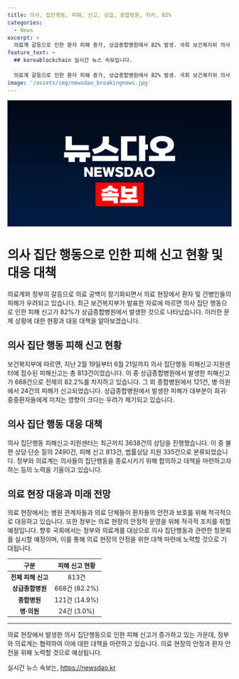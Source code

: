 ```yaml
---
title: 의사, 집단행동, 피해, 신고, 상급, 종합병원, 차지, 82%
categories:
  - News
excerpt: >
  의료계 갈등으로 인한 환자 피해 증가, 상급종합병원에서 82% 발생. 국회 보건복지위 의사 집단행동 피해신고·지원센터 접수 813건, 82.2%는 상급종합병원 이용자. 의원 환자 피해 커져, 희귀‧중증질환자 더 피해 받을 수 있어. 정부와 의료계 합의해 집단행동 종료 노력. 26일 청문회 실시해 정원 확대 등 협의할 예정.
feature_text: >
  ## koreablockchain 실시간 뉴스 속보입니다.

  의료계 갈등으로 인한 환자 피해 증가, 상급종합병원에서 82% 발생. 국회 보건복지위 의사 집단행동 피해신고·지원센터 접수 813건, 82.2%는 상급종합병원 이용자. 의원 환자 피해 커져, 희귀‧중증질환자 더 피해 받을 수 있어. 정부와 의료계 합의해 집단행동 종료 노력. 26일 청문회 실시해 정원 확대 등 협의할 예정.
image: '/assets/img/newsdao_breakingnews.jpg'
---
```


<p><img src="/assets/img/newsdao_breakingnews.jpg" alt="koreablockchain 속보" /></p>

<h1>의사 집단 행동으로 인한 피해 신고 현황 및 대응 대책</h1>

<p data-ke-size="size16">의료계와 정부의 갈등으로 의료 공백이 장기화되면서 의료 현장에서 환자 및 간병인들의 피해가 우려되고 있습니다. 최근 보건복지부가 발표한 자료에 따르면 의사 집단 행동으로 인한 피해 신고가 82%가 상급종합병원에서 발생한 것으로 나타났습니다. 이러한 문제 상황에 대한 현황과 대응 대책을 알아보겠습니다.</p>

<h2 data-ke-size="size26">의사 집단 행동 피해 신고 현황</h2>

<p data-ke-size="size16">보건복지부에 따르면, 지난 2월 19일부터 6월 21일까지 의사 집단행동 피해신고·지원센터에 접수된 피해신고는 총 813건이었습니다. 이 중 상급종합병원에서 발생한 피해신고가 668건으로 전체의 82.2%를 차지하고 있습니다. 그 외 종합병원에서 121건, 병·의원에서 24건의 피해가 신고되었습니다. 상급종합병원에서 발생한 피해가 대부분이 희귀·중증환자들에게 미치는 영향이 크다는 우려가 제기되고 있습니다.</p>

<h2 data-ke-size="size26">의사 집단 행동 대응 대책</h3>

<p data-ke-size="size16">의사 집단행동 피해신고·지원센터는 최근까지 3638건의 상담을 진행했습니다. 이 중 불편 상담·단순 질의 2490건, 피해 신고 813건, 법률상담 지원 335건으로 분류되었습니다. 정부와 의료계는 의사들의 집단행동을 종료시키기 위해 합의하고 대책을 마련하고자 하는 등의 노력을 기울이고 있습니다.</p>

<h2 data-ke-size="size26">의료 현장 대응과 미래 전망</h2>

<p data-ke-size="size16">의료 현장에서는 병원 관계자들과 의료 단체들이 환자들의 안전과 보호를 위해 적극적으로 대응하고 있습니다. 또한 정부는 의료 현장의 안정적 운영을 위해 적극적 조치를 취할 예정입니다. 향후 국회에서는 정부와 의료계를 대상으로 의사 집단행동과 관련한 청문회를 실시할 예정이며, 이를 통해 의료 현장의 안정을 위한 대책 마련에 노력할 것으로 기대됩니다.</p>

<table>
    <thead>
        <tr>
            <th style="text-align: center;">구분</th>
            <th style="text-align: center;">피해 신고 현황</th>
        </tr>
    </thead>
    <tbody>
        <tr>
            <td style="text-align: center;"><b>전체 피해 신고</b></td>
            <td style="text-align: center;">813건</td>
        </tr>
        <tr>
            <td style="text-align: center;"><b>상급종합병원</b></td>
            <td style="text-align: center;">668건 (82.2%)</td>
        </tr>
        <tr>
            <td style="text-align: center;"><b>종합병원</b></td>
            <td style="text-align: center;">121건 (14.9%)</td>
        </tr>
        <tr>
            <td style="text-align: center;"><b>병·의원</b></td>
            <td style="text-align: center;">24건 (3.0%)</td>
        </tr>
    </tbody>
</table>

<hr>

<p data-ke-size="size16">의료 현장에서 발생한 의사 집단행동으로 인한 피해 신고가 증가하고 있는 가운데, 정부와 의료계는 협력하여 이에 대한 대책을 마련하고 있습니다. 의료 현장의 안정과 환자 안전을 위해 노력할 것으로 예상됩니다.</p>
실시간 뉴스 속보는, <a href="https://newsdao.kr" rel="dofollow">https://newsdao.kr</a>


